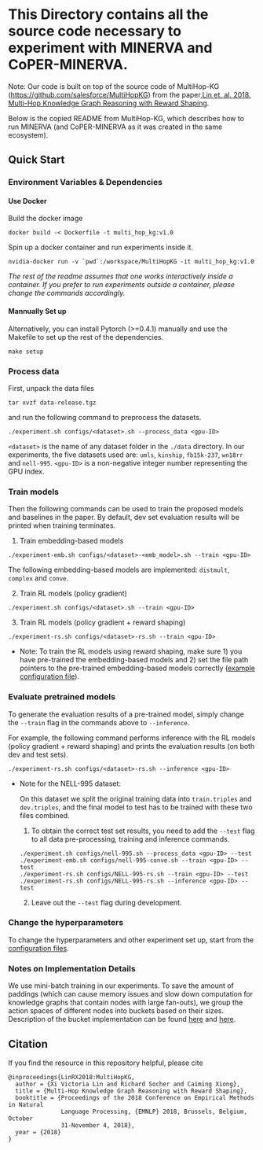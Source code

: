 # This Directory contains all the source code necessary to experiment with MINERVA and CoPER-MINERVA. 

Note: Our code is built on top of the source code of MultiHop-KG (https://github.com/salesforce/MultiHopKG) from the paper,[Lin et. al. 2018. Multi-Hop Knowledge Graph Reasoning with Reward Shaping](https://arxiv.org/abs/1808.10568). 

Below is the copied README from MultiHop-KG, which describes how to run MINERVA (and CoPER-MINERVA as it was created in the same ecosystem).

## Quick Start

### Environment Variables & Dependencies
#### Use Docker
Build the docker image
```
docker build -< Dockerfile -t multi_hop_kg:v1.0
```

Spin up a docker container and run experiments inside it.
```
nvidia-docker run -v `pwd`:/workspace/MultiHopKG -it multi_hop_kg:v1.0
```
*The rest of the readme assumes that one works interactively inside a container. If you prefer to run experiments outside a container, please change the commands accordingly.*

#### Mannually Set up 
Alternatively, you can install Pytorch (>=0.4.1) manually and use the Makefile to set up the rest of the dependencies. 
```
make setup
```

### Process data
First, unpack the data files 
```
tar xvzf data-release.tgz
```
and run the following command to preprocess the datasets.
```
./experiment.sh configs/<dataset>.sh --process_data <gpu-ID>
```

`<dataset>` is the name of any dataset folder in the `./data` directory. In our experiments, the five datasets used are: `umls`, `kinship`, `fb15k-237`, `wn18rr` and `nell-995`. 
`<gpu-ID>` is a non-negative integer number representing the GPU index.

### Train models
Then the following commands can be used to train the proposed models and baselines in the paper. By default, dev set evaluation results will be printed when training terminates.

1. Train embedding-based models
```
./experiment-emb.sh configs/<dataset>-<emb_model>.sh --train <gpu-ID>
```
The following embedding-based models are implemented: `distmult`, `complex` and `conve`.

2. Train RL models (policy gradient)
```
./experiment.sh configs/<dataset>.sh --train <gpu-ID>
```

3. Train RL models (policy gradient + reward shaping)
```
./experiment-rs.sh configs/<dataset>-rs.sh --train <gpu-ID>
```

* Note: To train the RL models using reward shaping, make sure 1) you have pre-trained the embedding-based models and 2) set the file path pointers to the pre-trained embedding-based models correctly ([example configuration file](configs/umls-rs.sh)).

### Evaluate pretrained models
To generate the evaluation results of a pre-trained model, simply change the `--train` flag in the commands above to `--inference`. 

For example, the following command performs inference with the RL models (policy gradient + reward shaping) and prints the evaluation results (on both dev and test sets).
```
./experiment-rs.sh configs/<dataset>-rs.sh --inference <gpu-ID>
```

* Note for the NELL-995 dataset: 

  On this dataset we split the original training data into `train.triples` and `dev.triples`, and the final model to test has to be trained with these two files combined. 
  1. To obtain the correct test set results, you need to add the `--test` flag to all data pre-processing, training and inference commands.  
    ```
    ./experiment.sh configs/nell-995.sh --process_data <gpu-ID> --test
    ./experiment-emb.sh configs/nell-995-conve.sh --train <gpu-ID> --test
    ./experiment-rs.sh configs/NELL-995-rs.sh --train <gpu-ID> --test
    ./experiment-rs.sh configs/NELL-995-rs.sh --inference <gpu-ID> --test
    ```
  2. Leave out the `--test` flag during development.

### Change the hyperparameters
To change the hyperparameters and other experiment set up, start from the [configuration files](configs).

### Notes on Implementation Details
We use mini-batch training in our experiments. To save the amount of paddings (which can cause memory issues and slow down computation for knowledge graphs that contain nodes with large fan-outs),
we group the action spaces of different nodes into buckets based on their sizes. Description of the bucket implementation can be found
[here](https://github.com/salesforce/MultiHopKG/blob/master/src/rl/graph_search/pn.py#L193) and 
[here](https://github.com/salesforce/MultiHopKG/blob/master/src/knowledge_graph.py#L164).

## Citation
If you find the resource in this repository helpful, please cite
```
@inproceedings{LinRX2018:MultiHopKG, 
  author = {Xi Victoria Lin and Richard Socher and Caiming Xiong}, 
  title = {Multi-Hop Knowledge Graph Reasoning with Reward Shaping}, 
  booktitle = {Proceedings of the 2018 Conference on Empirical Methods in Natural
               Language Processing, {EMNLP} 2018, Brussels, Belgium, October
               31-November 4, 2018},
  year = {2018} 
}
```
